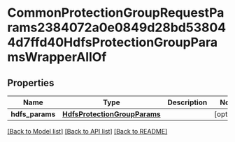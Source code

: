 # CommonProtectionGroupRequestParams2384072a0e0849d28bd538044d7ffd40HdfsProtectionGroupParamsWrapperAllOf


## Properties
Name | Type | Description | Notes
------------ | ------------- | ------------- | -------------
**hdfs_params** | [**HdfsProtectionGroupParams**](HdfsProtectionGroupParams.md) |  | [optional] 

[[Back to Model list]](../README.md#documentation-for-models) [[Back to API list]](../README.md#documentation-for-api-endpoints) [[Back to README]](../README.md)


